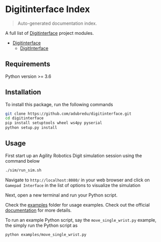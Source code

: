 # Digitinterface Index

> Auto-generated documentation index.

A full list of [Digitinterface](https://github.com/adubredu/digitinterface) project modules.

- [Digitinterface](digitinterface/index.md#digitinterface)
    - [DigitInterface](digitinterface/digitinterface.md#digitinterface)


## Requirements
Python version >= 3.6

## Installation
To install this package, run the following commands
```bash
git clone https://github.com/adubredu/digitinterface.git
cd digitinterface
pip install setuptools wheel ws4py pyserial
python setup.py install
```

## Usage
First start up an Agility Robotics Digit simulation session using the command below
```bash
./sim/run_sim.sh
```
Navigate to `http://localhost:8080/` in your web browser and click on `Gamepad Interface` in the list of options to visualize the simulation

Next, open a new terminal and run your Python script.

Check the [examples](examples) folder for usage examples. Check out the official [documentation](https://adubredu.github.io/digitinterface) for more details.

To run an example Python script, say the `move_single_wrist.py` example, the simply run the Python script as
```bash
python examples/move_single_wrist.py
```